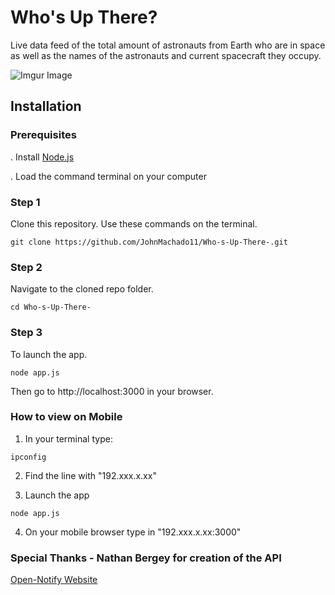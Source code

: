 # Who's Up There? 
Live data feed of the total amount of astronauts from Earth who are in space as well as the names of the astronauts and current spacecraft they occupy. 

![Imgur Image](https://i.imgur.com/JVXQK0Q.png)

## Installation

### Prerequisites

. Install [Node.js](https://nodejs.org)

. Load the command terminal on your computer 

### Step 1

Clone this repository. Use these commands on the terminal. 

```
git clone https://github.com/JohnMachado11/Who-s-Up-There-.git
```

### Step 2

Navigate to the cloned repo folder.

```
cd Who-s-Up-There-
```

### Step 3

To launch the app. 

```
node app.js
```

Then go to http://localhost:3000 in your browser.

### How to view on Mobile

1. In your terminal type:

```
ipconfig 
```

2. Find the line with "192.xxx.x.xx"

3. Launch the app 

```
node app.js
```
4. On your mobile browser type in "192.xxx.x.xx:3000" 

### Special Thanks - Nathan Bergey for creation of the API

<a href="http://open-notify.org/">Open-Notify Website</a>
